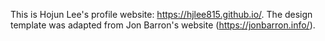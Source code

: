 This is Hojun Lee's profile website: https://hjlee815.github.io/. The design template was adapted from Jon Barron's website (https://jonbarron.info/).
